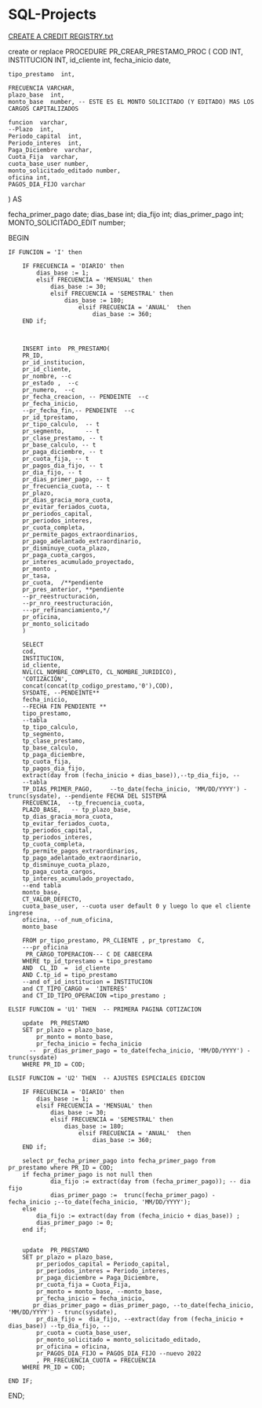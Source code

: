 # SQL-Projects
[CREATE A CREDIT REGISTRY.txt](https://github.com/danielaholguini/SQL-Projects/files/8750429/CREATE.A.CREDIT.REGISTRY.txt)

create or replace PROCEDURE PR_CREAR_PRESTAMO_PROC 
(
    COD  INT,
    INSTITUCION  INT,
    id_cliente  int,
    fecha_inicio  date,

    tipo_prestamo  int,

    FRECUENCIA VARCHAR,
    plazo_base  int,
    monto_base  number, -- ESTE ES EL MONTO SOLICITADO (Y EDITADO) MAS LOS CARGOS CAPITALIZADOS

    funcion  varchar,
    --Plazo  int,
    Periodo_capital  int,
    Periodo_interes  int,
    Paga_Diciembre  varchar,  
    Cuota_Fija  varchar,
    cuota_base_user number,
    monto_solicitado_editado number,
    oficina int,
    PAGOS_DIA_FIJO varchar
    
)
AS

fecha_primer_pago date;
dias_base int;
dia_fijo int;
dias_primer_pago int;
MONTO_SOLICITADO_EDIT number;

BEGIN

    IF FUNCION = 'I' then

        IF FRECUENCIA = 'DIARIO' then 
            dias_base := 1;
            elsif FRECUENCIA = 'MENSUAL' then 
                dias_base := 30;
                elsif FRECUENCIA = 'SEMESTRAL' then 
                    dias_base := 180;
                        elsif FRECUENCIA = 'ANUAL'  then
                            dias_base := 360;
        END if;



        INSERT into  PR_PRESTAMO(
        PR_ID, 
        pr_id_institucion,
        pr_id_cliente,
        pr_nombre, --c
        pr_estado ,  --c
        pr_numero,  --c
        pr_fecha_creacion, -- PENDEINTE  --c
        pr_fecha_inicio,  
        --pr_fecha_fin,-- PENDEINTE  --c
        pr_id_tprestamo,     
        pr_tipo_calculo,  -- t
        pr_segmento,      -- t
        pr_clase_prestamo, -- t
        pr_base_calculo, -- t
        pr_paga_diciembre, -- t
        pr_cuota_fija, -- t
        pr_pagos_dia_fijo, -- t
        pr_dia_fijo, -- t
        pr_dias_primer_pago, -- t
        pr_frecuencia_cuota, -- t
        pr_plazo,     
        pr_dias_gracia_mora_cuota,
        pr_evitar_feriados_cuota,
        pr_periodos_capital,
        pr_periodos_interes,
        pr_cuota_completa,
        pr_permite_pagos_extraordinarios,
        pr_pago_adelantado_extraordinario,
        pr_disminuye_cuota_plazo,
        pr_paga_cuota_cargos,
        pr_interes_acumulado_proyectado,
        pr_monto ,
        pr_tasa,   
        pr_cuota,  /**pendiente
        pr_pres_anterior, **pendiente
        --pr_reestructuración,
        --pr_nro_reestructuración,
        ---pr_refinanciamiento,*/
        pr_oficina,
        pr_monto_solicitado
        )

        SELECT  
        cod,
        INSTITUCION,
        id_cliente,
        NVL(CL_NOMBRE_COMPLETO, CL_NOMBRE_JURIDICO),
        'COTIZACIÓN',
        concat(concat(tp_codigo_prestamo,'0'),COD),
        SYSDATE, --PENDEINTE**
        fecha_inicio,
        --FECHA FIN PENDIENTE **
        tipo_prestamo,
        --tabla
        tp_tipo_calculo,
        tp_segmento, 
        tp_clase_prestamo,
        tp_base_calculo, 
        tp_paga_diciembre, 
        tp_cuota_fija, 
        tp_pagos_dia_fijo,
        extract(day from (fecha_inicio + dias_base)),--tp_dia_fijo, --
        --tabla
        TP_DIAS_PRIMER_PAGO,     --to_date(fecha_inicio, 'MM/DD/YYYY') - trunc(sysdate), --pendiente FECHA DEL SISTEMA
        FRECUENCIA,  --tp_frecuencia_cuota, 
        PLAZO_BASE,   -- tp_plazo_base, 
        tp_dias_gracia_mora_cuota, 
        tp_evitar_feriados_cuota, 
        tp_periodos_capital, 
        tp_periodos_interes,
        tp_cuota_completa, 
        fp_permite_pagos_extraordinarios, 
        tp_pago_adelantado_extraordinario,
        tp_disminuye_cuota_plazo,
        tp_paga_cuota_cargos,
        tp_interes_acumulado_proyectado,
        --end tabla
        monto_base,
        CT_VALOR_DEFECTO,
        cuota_base_user, --cuota user default 0 y luego lo que el cliente ingrese
        oficina, --of_num_oficina,
        monto_base

        FROM pr_tipo_prestamo, PR_CLIENTE , pr_tprestamo  C, 
        ---pr_oficina 
         PR_CARGO_TOPERACION--- C DE CABECERA
        WHERE tp_id_tprestamo = tipo_prestamo
        AND  CL_ID  =  id_cliente
        AND C.tp_id = tipo_prestamo
        --and of_id_institucion = INSTITUCION
        and CT_TIPO_CARGO =  'INTERES'
        and CT_ID_TIPO_OPERACION =tipo_prestamo ;

    ELSIF FUNCION = 'U1' THEN  -- PRIMERA PAGINA COTIZACION
    
        update  PR_PRESTAMO
        SET pr_plazo = plazo_base,
            pr_monto = monto_base, 
            pr_fecha_inicio = fecha_inicio
          --  pr_dias_primer_pago = to_date(fecha_inicio, 'MM/DD/YYYY') - trunc(sysdate)
        WHERE PR_ID = COD; 

    ELSIF FUNCION = 'U2' THEN  -- AJUSTES ESPECIALES EDICION
         
        IF FRECUENCIA = 'DIARIO' then 
            dias_base := 1;
            elsif FRECUENCIA = 'MENSUAL' then 
                dias_base := 30;
                elsif FRECUENCIA = 'SEMESTRAL' then 
                    dias_base := 180;
                        elsif FRECUENCIA = 'ANUAL'  then
                            dias_base := 360;
        END if;

        select pr_fecha_primer_pago into fecha_primer_pago from pr_prestamo where PR_ID = COD;
        if fecha_primer_pago is not null then
                dia_fijo := extract(day from (fecha_primer_pago)); -- dia fijo
                dias_primer_pago :=  trunc(fecha_primer_pago) - fecha_inicio ;--to_date(fecha_inicio, 'MM/DD/YYYY');
        else 
            dia_fijo := extract(day from (fecha_inicio + dias_base)) ;
            dias_primer_pago := 0;
        end if;
        
    
        update  PR_PRESTAMO
        SET pr_plazo = plazo_base,
            pr_periodos_capital = Periodo_capital,
            pr_periodos_interes = Periodo_interes,
            pr_paga_diciembre = Paga_Diciembre,
            pr_cuota_fija = Cuota_Fija,
            pr_monto = monto_base, --monto_base, 
            pr_fecha_inicio = fecha_inicio,
           pr_dias_primer_pago = dias_primer_pago, --to_date(fecha_inicio, 'MM/DD/YYYY') - trunc(sysdate),
            pr_dia_fijo =  dia_fijo, --extract(day from (fecha_inicio + dias_base)) --tp_dia_fijo, --
            pr_cuota = cuota_base_user,
            pr_monto_solicitado = monto_solicitado_editado,
            pr_oficina = oficina,
            pr_PAGOS_DIA_FIJO = PAGOS_DIA_FIJO --nuevo 2022
            , PR_FRECUENCIA_CUOTA = FRECUENCIA
        WHERE PR_ID = COD; 

    END IF;
  
END;
